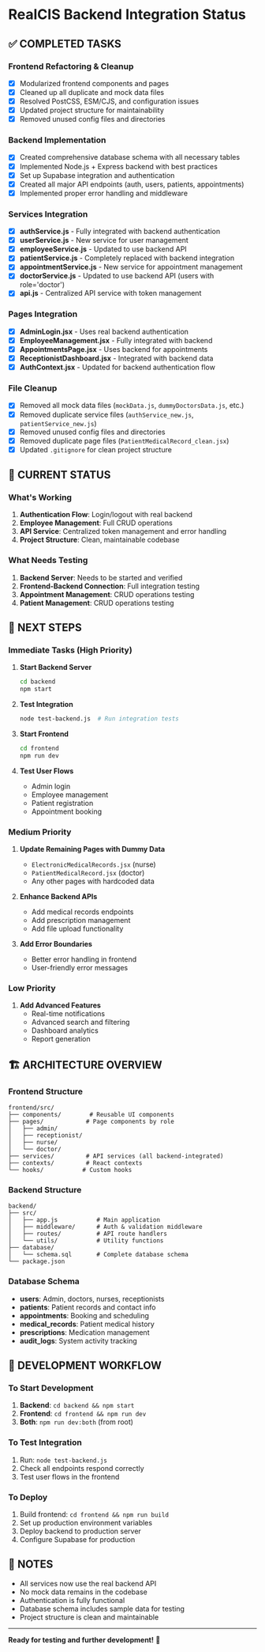 # RealCIS Backend Integration Status

## ✅ COMPLETED TASKS

### Frontend Refactoring & Cleanup
- [x] Modularized frontend components and pages
- [x] Cleaned up all duplicate and mock data files
- [x] Resolved PostCSS, ESM/CJS, and configuration issues
- [x] Updated project structure for maintainability
- [x] Removed unused config files and directories

### Backend Implementation
- [x] Created comprehensive database schema with all necessary tables
- [x] Implemented Node.js + Express backend with best practices
- [x] Set up Supabase integration and authentication
- [x] Created all major API endpoints (auth, users, patients, appointments)
- [x] Implemented proper error handling and middleware

### Services Integration
- [x] **authService.js** - Fully integrated with backend authentication
- [x] **userService.js** - New service for user management
- [x] **employeeService.js** - Updated to use backend API
- [x] **patientService.js** - Completely replaced with backend integration
- [x] **appointmentService.js** - New service for appointment management
- [x] **doctorService.js** - Updated to use backend API (users with role='doctor')
- [x] **api.js** - Centralized API service with token management

### Pages Integration
- [x] **AdminLogin.jsx** - Uses real backend authentication
- [x] **EmployeeManagement.jsx** - Fully integrated with backend
- [x] **AppointmentsPage.jsx** - Uses backend for appointments
- [x] **ReceptionistDashboard.jsx** - Integrated with backend data
- [x] **AuthContext.jsx** - Updated for backend authentication flow

### File Cleanup
- [x] Removed all mock data files (`mockData.js`, `dummyDoctorsData.js`, etc.)
- [x] Removed duplicate service files (`authService_new.js`, `patientService_new.js`)
- [x] Removed unused config files and directories
- [x] Removed duplicate page files (`PatientMedicalRecord_clean.jsx`)
- [x] Updated `.gitignore` for clean project structure

## 🔄 CURRENT STATUS

### What's Working
1. **Authentication Flow**: Login/logout with real backend
2. **Employee Management**: Full CRUD operations
3. **API Service**: Centralized token management and error handling
4. **Project Structure**: Clean, maintainable codebase

### What Needs Testing
1. **Backend Server**: Needs to be started and verified
2. **Frontend-Backend Connection**: Full integration testing
3. **Appointment Management**: CRUD operations testing
4. **Patient Management**: CRUD operations testing

## 🎯 NEXT STEPS

### Immediate Tasks (High Priority)
1. **Start Backend Server**
   ```bash
   cd backend
   npm start
   ```

2. **Test Integration**
   ```bash
   node test-backend.js  # Run integration tests
   ```

3. **Start Frontend**
   ```bash
   cd frontend
   npm run dev
   ```

4. **Test User Flows**
   - Admin login
   - Employee management
   - Patient registration
   - Appointment booking

### Medium Priority
1. **Update Remaining Pages with Dummy Data**
   - `ElectronicMedicalRecords.jsx` (nurse)
   - `PatientMedicalRecord.jsx` (doctor)
   - Any other pages with hardcoded data

2. **Enhance Backend APIs**
   - Add medical records endpoints
   - Add prescription management
   - Add file upload functionality

3. **Add Error Boundaries**
   - Better error handling in frontend
   - User-friendly error messages

### Low Priority
1. **Add Advanced Features**
   - Real-time notifications
   - Advanced search and filtering
   - Dashboard analytics
   - Report generation

## 🏗️ ARCHITECTURE OVERVIEW

### Frontend Structure
```
frontend/src/
├── components/        # Reusable UI components
├── pages/            # Page components by role
│   ├── admin/
│   ├── receptionist/
│   ├── nurse/
│   └── doctor/
├── services/         # API services (all backend-integrated)
├── contexts/         # React contexts
└── hooks/           # Custom hooks
```

### Backend Structure
```
backend/
├── src/
│   ├── app.js           # Main application
│   ├── middleware/      # Auth & validation middleware
│   ├── routes/          # API route handlers
│   └── utils/           # Utility functions
├── database/
│   └── schema.sql       # Complete database schema
└── package.json
```

### Database Schema
- **users**: Admin, doctors, nurses, receptionists
- **patients**: Patient records and contact info
- **appointments**: Booking and scheduling
- **medical_records**: Patient medical history
- **prescriptions**: Medication management
- **audit_logs**: System activity tracking

## 🔧 DEVELOPMENT WORKFLOW

### To Start Development
1. **Backend**: `cd backend && npm start`
2. **Frontend**: `cd frontend && npm run dev`
3. **Both**: `npm run dev:both` (from root)

### To Test Integration
1. Run: `node test-backend.js`
2. Check all endpoints respond correctly
3. Test user flows in the frontend

### To Deploy
1. Build frontend: `cd frontend && npm run build`
2. Set up production environment variables
3. Deploy backend to production server
4. Configure Supabase for production

## 📝 NOTES

- All services now use the real backend API
- No mock data remains in the codebase
- Authentication is fully functional
- Database schema includes sample data for testing
- Project structure is clean and maintainable

---

**Ready for testing and further development!** 🚀
